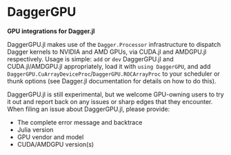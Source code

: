 # DaggerGPU

**GPU integrations for Dagger.jl**

DaggerGPU.jl makes use of the `Dagger.Processor` infrastructure to dispatch Dagger kernels to NVIDIA and AMD GPUs, via CUDA.jl and AMDGPU.jl respectively. Usage is simple: `add` or `dev` DaggerGPU.jl and CUDA.jl/AMDGPU.jl appropriately, load it with `using DaggerGPU`, and add `DaggerGPU.CuArrayDeviceProc`/`DaggerGPU.ROCArrayProc` to your scheduler or thunk options (see Dagger.jl documentation for details on how to do this).

DaggerGPU.jl is still experimental, but we welcome GPU-owning users to try it out and report back on any issues or sharp edges that they encounter. When filing an issue about DaggerGPU.jl, please provide:
- The complete error message and backtrace
- Julia version
- GPU vendor and model
- CUDA/AMDGPU version(s)
